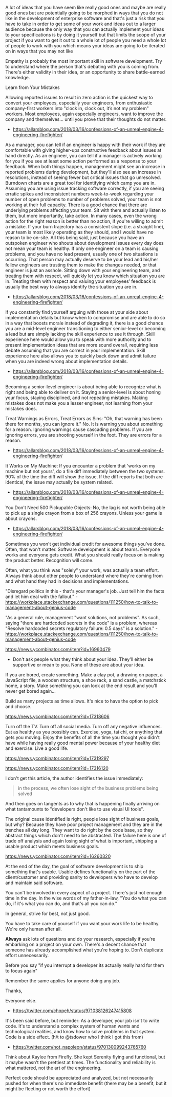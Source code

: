A lot of ideas that you have seem like really good ones and maybe are really good ones but are potentially going to be morphed in ways that you do not like in the development of enterprise software and that's just a risk that you have to take in order to get some of your work and ideas out to a larger audience because the only way that you can actually implement your ideas to your specifications is by doing it yourself but that limits the scope of your project if you want to get it out to a whole lot of people you need a whole lot of people to work with you which means your ideas are going to be iterated on in ways that you may not like

Empathy is probably the most important skill in software development. Try to understand where the person that's debating with you is coming from. There's either validity in their idea, or an opportunity to share battle-earned knowledge.

Learn from Your Mistakes

Allowing reported issues to result in zero action is the quickest way to convert your employees, especially your engineers, from enthusiastic company-first workers into "clock in, clock out, it’s not my problem" workers. Most employees, again especially engineers, want to improve the company and themselves… until you prove that their thoughts do not matter.
- https://allarsblog.com/2018/03/16/confessions-of-an-unreal-engine-4-engineering-firefighter/

As a manager, you can tell if an engineer is happy with their work if they are comfortable with giving higher-ups constructive feedback about issues at hand directly. As an engineer, you can tell if a manager is actively working for you if you see at least some action performed as a response to your feedback. When both things happen, management might see an increase in reported problems during development, but they'll also see an increase in resolutions, instead of seeing fewer but critical issues that go unresolved. Burndown charts are a great tool for identifying which camp you are in. Assuming you are using issue tracking software correctly, if you are seeing erratic spikes and inconsistent numbers week-to-week regarding your number of open problems to number of problems solved, your team is not working at their full capacity. There is a good chance that there are underlying problems affecting your team. Sit with them and actually listen to them, but more importantly, take action. In many cases, even the wrong action for the right reason is better than no action, if you're willing to admit a mistake. If your burn trajectory has a consistent slope (i.e. a straight line), your team is most likely operating as they should, and I would have no reason to be on-site.
All this being said, just because you have an outspoken engineer who shouts about development issues every day does not mean your team is healthy. If only one engineer on a team is causing problems, and you have no lead present, usually one of two situations is occurring. That person may actually deserve to be your lead and his/her fellow engineers are trusting them to make the changes needed, or that engineer is just an asshole. Sitting down with your engineering team, and treating them with respect, will quickly let you know which situation you are in. Treating them with respect and valuing your employees’ feedback is usually the best way to always identify the situation you are in.
- https://allarsblog.com/2018/03/16/confessions-of-an-unreal-engine-4-engineering-firefighter/

If you constantly find yourself arguing with those at your side about implementation details but know when to compromise and are able to do so in a way that boosts morale instead of degrading it, there is a good chance you are a mid-level engineer transitioning to either senior-level or becoming a lead but are simply lacking the skill experience to see it through. Skill experience here would allow you to speak with more authority and to present implementation ideas that are more sound overall, requiring less debate assuming that you are correct in your implementation. Skill experience here also allows you to quickly back down and admit failure when you are indeed wrong about implementation details.
- https://allarsblog.com/2018/03/16/confessions-of-an-unreal-engine-4-engineering-firefighter/

Becoming a senior-level engineer is about being able to recognize what is right and being able to deliver on it. Staying a senior-level is about honing your focus, staying disciplined, and not repeating mistakes. Making mistakes does not make you a lesser engineer, not learning from your mistakes does.

Treat Warnings as Errors, Treat Errors as Sins: "Oh, that warning has been there for months, you can ignore it." No. It is warning you about something for a reason. Ignoring warnings cause cascading problems. If you are ignoring errors, you are shooting yourself in the foot. They are errors for a reason.
- https://allarsblog.com/2018/03/16/confessions-of-an-unreal-engine-4-engineering-firefighter/

It Works on My Machine: If you encounter a problem that 'works on my machine but not yours', do a file diff immediately between the two systems. 90% of the time the diff will show the issue. If the diff reports that both are identical, the issue may actually be system related.
- https://allarsblog.com/2018/03/16/confessions-of-an-unreal-engine-4-engineering-firefighter/

You Don't Need 500 Pickupable Objects: No, the lag is not worth being able to pick up a single crayon from a box of 256 crayons. Unless your game is about crayons.
- https://allarsblog.com/2018/03/16/confessions-of-an-unreal-engine-4-engineering-firefighter/

Sometimes you won't get individual credit for awesome things you've done. Often, that won't matter. Software development is about teams. Everyone works and everyone gets credit. What you should really focus on is making the product better. Recognition will come.

Often, what you think was "solely" your work, was actually a team effort. Always think about other people to understand where they're coming from and what hand they had in decisions and implementations.

"Disregard politics in this - that's your manager's job. Just tell him the facts and let him deal with the fallout." - https://workplace.stackexchange.com/questions/111250/how-to-talk-to-management-about-genius-code

"As a general rule, management "want solutions, not problems". As such, saying "there are hardcoded secrets in the code" is a problem, whereas "Resolve hardcoded secrets regulatory failure: 0.5 days" is a solution." - https://workplace.stackexchange.com/questions/111250/how-to-talk-to-management-about-genius-code

https://news.ycombinator.com/item?id=16960479

* Don't ask people what they think about your idea. They'll either be supportive or mean to you. None of these are about your idea.

If you are bored, create something. Make a clay pot, a drawing on paper, a JavaScript file, a wooden structure, a shoe rack, a sand castle, a matchstick home, a story. Make something you can look at the end result and you'll never get bored again...

Build as many projects as time allows. It's nice to have the option to pick and choose.

https://news.ycombinator.com/item?id=17318606

Turn off the TV. Turn off all social media. Turn off any negative influences. Eat as healthy as you possibly can. Exercise, yoga, tai chi, or anything that gets you moving. Enjoy the benefits of all the time you thought you didn't have while having really good mental power because of your healthy diet and exercise. Live a good life.

https://news.ycombinator.com/item?id=17319297

https://news.ycombinator.com/item?id=17316120

I don't get this article, the author identifies the issue immediately:
> in the process, we often lose sight of the business problems being solved

And then goes on tangents as to why that is happening finally arriving on what tantamounts to "developers don't like to use visual UI tools".

The original cause identified is right, people lose sight of business goals, but why? Because they have poor project management and they are in the trenches all day long. They want to do right by the code base, so they abstract things which don't need to be abstracted. The failure here is one of trade off analysis and again losing sight of what is important, shipping a usable product which meets business goals.


https://news.ycombinator.com/item?id=16260320

At the end of the day, the goal of software development is to ship something that's usable. Usable defines functionality on the part of the client/customer and providing sanity to developers who have to develop and maintain said software.

You can't be involved in every aspect of a project. There's just not enough time in the day. In the wise words of my father-in-law, "You do what you can do, if it's what you can do, and that's all you can do."

In general, strive for best, not just good.

You have to take care of yourself if you want your work life to be healthy. We're only human after all.

**Always** ask lots of questions and do your research, especially if you're embarking on a project on your own. There's a decent chance that someone has already accomplished what you're hoping to. Don't duplicate effort unnecessarily.


Before you say "if you interrupt a developer its actually really hard for them to focus again"

Remember the same applies for anyone doing any job.

Thanks,

Everyone else.

- https://twitter.com/chopeh/status/971038126247415808


It's been said before, but reminder:
As a developer, your job isn't to write code.  It's to understand a complex system of human wants and technological realities, and know how to solve problems in that system. Code is a side effect.
(h/t to @tsdower who I think I got this from)
- https://twitter.com/not_napoleon/status/970130099243765760

Think about Kaylee from Firefly. She kept Serenity flying and functional, but it maybe wasn't the prettiest at times. The functionality and reliability is what mattered, not the art of the engineering.

Perfect code should be appreciated and analyzed, but not necessarily pushed for when there's no immediate benefit (there may be a benefit, but it might be fleeting or not worth the effort)
